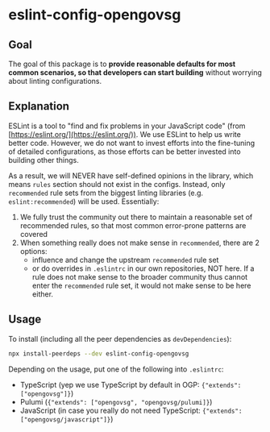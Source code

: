# eslint-config-opengovsg

## Goal

The goal of this package is to **provide reasonable defaults for most common scenarios, so that developers can start building** without worrying about linting configurations.

## Explanation

ESLint is a tool to "find and fix problems in your JavaScript code" (from [https://eslint.org/](https://eslint.org/)). We use ESLint to help us write better code. However, we do not want to invest efforts into the fine-tuning of detailed configurations, as those efforts can be better invested into building other things.

As a result, we will NEVER have self-defined opinions in the library, which means `rules` section should not exist in the configs. Instead, only `recommended` rule sets from the biggest linting libraries (e.g. `eslint:recommended`) will be used. Essentially:

1. We fully trust the community out there to maintain a reasonable set of recommended rules, so that most common error-prone patterns are covered
1. When something really does not make sense in `recommended`, there are 2 options:
   - influence and change the upstream `recommended` rule set
   - or do overrides in `.eslintrc` in our own repositories, NOT here. If a rule does not make sense to the broader community thus cannot enter the `recommended` rule set, it would not make sense to be here either.

## Usage

To install (including all the peer dependencies as `devDependencies`):

```sh
npx install-peerdeps --dev eslint-config-opengovsg
```

Depending on the usage, put one of the following into `.eslintrc`:

- TypeScript (yep we use TypeScript by default in OGP: `{"extends": ["opengovsg"]}`)
- Pulumi (`{"extends": ["opengovsg", "opengovsg/pulumi]}`)
- JavaScript (in case you really do not need TypeScript: `{"extends": ["opengovsg/javascript"]}`)

